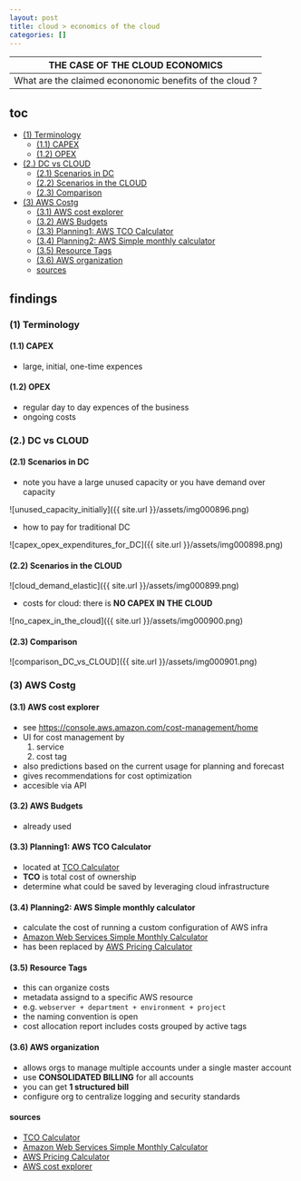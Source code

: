```yaml
---
layout: post
title: cloud > economics of the cloud
categories: []
---
```


| **THE CASE OF THE CLOUD ECONOMICS**                     |
|---------------------------------------------------------|
| What are the claimed econonomic benefits of the cloud ? |

## toc
<!-- TOC -->

- [(1) Terminology](#1-terminology)
    - [(1.1) CAPEX](#11-capex)
    - [(1.2) OPEX](#12-opex)
- [(2.) DC vs CLOUD](#2-dc-vs-cloud)
    - [(2.1) Scenarios in DC](#21-scenarios-in-dc)
    - [(2.2) Scenarios in the CLOUD](#22-scenarios-in-the-cloud)
    - [(2.3) Comparison](#23-comparison)
- [(3) AWS Costg](#3-aws-costg)
    - [(3.1) AWS cost explorer](#31-aws-cost-explorer)
    - [(3.2) AWS Budgets](#32-aws-budgets)
    - [(3.3) Planning1: AWS TCO Calculator](#33-planning1-aws-tco-calculator)
    - [(3.4) Planning2: AWS Simple monthly calculator](#34-planning2-aws-simple-monthly-calculator)
    - [(3.5) Resource Tags](#35-resource-tags)
    - [(3.6) AWS organization](#36-aws-organization)
    - [sources](#sources)

<!-- /TOC -->

## findings
### (1) Terminology
#### (1.1) CAPEX
* large, initial, one-time expences

#### (1.2) OPEX
* regular day to day expences of the business
* ongoing costs
 
### (2.) DC vs CLOUD
#### (2.1) Scenarios in DC
* note you have a large unused capacity or you have demand over capacity 

![unused_capacity_initially]({{ site.url }}/assets/img000896.png)

 * how to pay for traditional DC 

![capex_opex_expenditures_for_DC]({{ site.url }}/assets/img000898.png)


#### (2.2) Scenarios in the CLOUD

![cloud_demand_elastic]({{ site.url }}/assets/img000899.png)

* costs for cloud: there is **NO CAPEX IN THE CLOUD**

![no_capex_in_the_cloud]({{ site.url }}/assets/img000900.png)

#### (2.3) Comparison

![comparison_DC_vs_CLOUD]({{ site.url }}/assets/img000901.png)

### (3) AWS Costg
#### (3.1) AWS cost explorer
* see <https://console.aws.amazon.com/cost-management/home>
* UI for cost management by
    1. service
    2. cost tag
* also predictions based on the current usage for planning and forecast
* gives recommendations for cost optimization
* accesible via API

#### (3.2) AWS Budgets
* already used 

#### (3.3) Planning1: AWS TCO Calculator
* located at [TCO Calculator](http://awstcocalculator.com/)
* **TCO** is total cost of ownership
* determine what could be saved by leveraging cloud infrastructure

#### (3.4) Planning2: AWS Simple monthly calculator
* calculate the cost of running a custom configuration of AWS infra
* [Amazon Web Services Simple Monthly Calculator](https://calculator.s3.amazonaws.com/index.html)
* has been replaced by [AWS Pricing Calculator](https://calculator.aws/#/)

#### (3.5) Resource Tags
* this can organize costs
* metadata assignd to a specific AWS resource
* e.g. `webserver + department + environment + project` 
* the naming convention is open
* cost allocation report includes costs grouped by active tags

#### (3.6) AWS organization
* allows orgs to manage multiple accounts under a single master account
* use **CONSOLIDATED BILLING** for all accounts
* you can get **1 structured bill**
* configure org to centralize logging and security standards

#### sources
* [TCO Calculator](http://awstcocalculator.com/)
* [Amazon Web Services Simple Monthly Calculator](https://calculator.s3.amazonaws.com/index.html)
* [AWS Pricing Calculator](https://calculator.aws/#/)
* [AWS cost explorer](https://console.aws.amazon.com/cost-management/home)